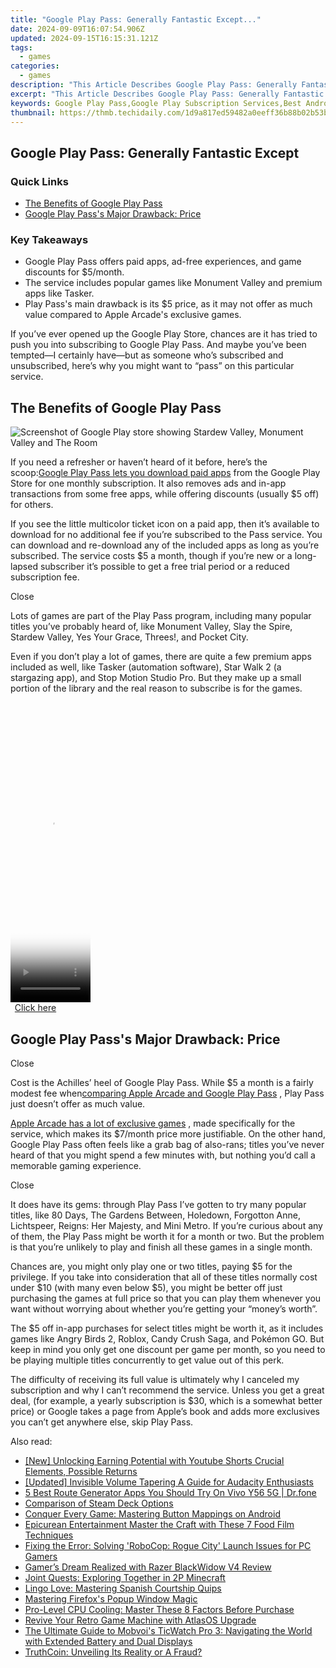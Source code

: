 ```yaml
---
title: "Google Play Pass: Generally Fantastic Except..."
date: 2024-09-09T16:07:54.906Z
updated: 2024-09-15T16:15:31.121Z
tags:
  - games
categories:
  - games
description: "This Article Describes Google Play Pass: Generally Fantastic Except..."
excerpt: "This Article Describes Google Play Pass: Generally Fantastic Except..."
keywords: Google Play Pass,Google Play Subscription Services,Best Android Games on Google Play Pass,User Experience of Google Play Pass,Google Play Pass Review and Analysis,Comparing Google Play Pass to Other Game Libraries,Advantages and Disadvantages of Google Play Pass
thumbnail: https://thmb.techidaily.com/1d9a817ed59482a0eeff36b88b02b53bced3999d961f8420245056a49851ba62.jpg
---
```


## Google Play Pass: Generally Fantastic Except

### Quick Links

* [The Benefits of Google Play Pass](#the-benefits-of-google-play-pass)
* [Google Play Pass's Major Drawback: Price](#google-play-pass-39-s-major-drawback-price)

### Key Takeaways

* Google Play Pass offers paid apps, ad-free experiences, and game discounts for $5/month.
* The service includes popular games like Monument Valley and premium apps like Tasker.
* Play Pass's main drawback is its $5 price, as it may not offer as much value compared to Apple Arcade's exclusive games.

 If you’ve ever opened up the Google Play Store, chances are it has tried to push you into subscribing to Google Play Pass. And maybe you’ve been tempted—I certainly have—but as someone who’s subscribed and unsubscribed, here’s why you might want to “pass” on this particular service.

## The Benefits of Google Play Pass

![Screenshot of Google Play store showing Stardew Valley, Monument Valley and The Room](https://static1.makeuseofimages.com/wordpress/wp-content/uploads/2024/05/screenshot_20240527-152642.png)

 If you need a refresher or haven’t heard of it before, here’s the scoop:[Google Play Pass lets you download paid apps](http://www.makeuseof.com/tag/google-play-pass-apps-games/) from the Google Play Store for one monthly subscription. It also removes ads and in-app transactions from some free apps, while offering discounts (usually $5 off) for others.

 If you see the little multicolor ticket icon on a paid app, then it’s available to download for no additional fee if you’re subscribed to the Pass service. You can download and re-download any of the included apps as long as you’re subscribed. The service costs $5 a month, though if you’re new or a long-lapsed subscriber it’s possible to get a free trial period or a reduced subscription fee.

Close

 Lots of games are part of the Play Pass program, including many popular titles you’ve probably heard of, like Monument Valley, Slay the Spire, Stardew Valley, Yes Your Grace, Threes!, and Pocket City.

 Even if you don’t play a lot of games, there are quite a few premium apps included as well, like Tasker (automation software), Star Walk 2 (a stargazing app), and Stop Motion Studio Pro. But they make up a small portion of the library and the real reason to subscribe is for the games.

<!-- affiliate ads begin -->
<span id="1977020">
					<video width="128" height="480" style="cursor:pointer"
           poster="//a.impactradius-go.com/display-clicktoplayimage/1977020.png"
           onclick="if(!this.playClicked){this.play();this.setAttribute('controls',true);this.playClicked=true;}">
	   <source src="//a.impactradius-go.com/display-ad/22993-1977020">
	   <img src="//a.impactradius-go.com/display-clicktoplayimage/1977020.png" style="border: none; height: 100%; width: 100%; object-fit: contain">
	</video>
	<div style="width:80px;text-align:center"><a href="javascript:window.open(decodeURIComponent('https%3A%2F%2Fhomestyler.sjv.io%2Fc%2F5597632%2F1977020%2F22993'), '_blank');void(0);">Click here</a></div>
</span>
<img height="0" width="0" src="https://imp.pxf.io/i/5597632/1977020/22993" style="position:absolute;visibility:hidden;" border="0" />
<!-- affiliate ads end -->

## Google Play Pass's Major Drawback: Price

Close

 Cost is the Achilles’ heel of Google Play Pass. While $5 a month is a fairly modest fee when[comparing Apple Arcade and Google Play Pass](https://www.makeuseof.com/apple-arcade-vs-google-play-pass/) , Play Pass just doesn’t offer as much value.

[Apple Arcade has a lot of exclusive games](https://www.makeuseof.com/tag/get-started-apple-arcade/) , made specifically for the service, which makes its $7/month price more justifiable. On the other hand, Google Play Pass often feels like a grab bag of also-rans; titles you’ve never heard of that you might spend a few minutes with, but nothing you’d call a memorable gaming experience.

Close

 It does have its gems: through Play Pass I’ve gotten to try many popular titles, like 80 Days, The Gardens Between, Holedown, Forgotton Anne, Lichtspeer, Reigns: Her Majesty, and Mini Metro. If you’re curious about any of them, the Play Pass might be worth it for a month or two. But the problem is that you’re unlikely to play and finish all these games in a single month.

 Chances are, you might only play one or two titles, paying $5 for the privilege. If you take into consideration that all of these titles normally cost under $10 (with many even below $5), you might be better off just purchasing the games at full price so that you can play them whenever you want without worrying about whether you’re getting your “money’s worth”.

 The $5 off in-app purchases for select titles might be worth it, as it includes games like Angry Birds 2, Roblox, Candy Crush Saga, and Pokémon GO. But keep in mind you only get one discount per game per month, so you need to be playing multiple titles concurrently to get value out of this perk.

 The difficulty of receiving its full value is ultimately why I canceled my subscription and why I can’t recommend the service. Unless you get a great deal, (for example, a yearly subscription is $30, which is a somewhat better price) or Google takes a page from Apple’s book and adds more exclusives you can’t get anywhere else, skip Play Pass.

<ins class="adsbygoogle"
     style="display:block"
     data-ad-format="autorelaxed"
     data-ad-client="ca-pub-7571918770474297"
     data-ad-slot="1223367746"></ins>

<ins class="adsbygoogle"
     style="display:block"
     data-ad-client="ca-pub-7571918770474297"
     data-ad-slot="8358498916"
     data-ad-format="auto"
     data-full-width-responsive="true"></ins>

<span class="atpl-alsoreadstyle">Also read:</span>
<div><ul>
<li><a href="https://facebook-video-share.techidaily.com/new-unlocking-earning-potential-with-youtube-shorts-crucial-elements-possible-returns/"><u>[New] Unlocking Earning Potential with Youtube Shorts Crucial Elements, Possible Returns</u></a></li>
<li><a href="https://extra-skills.techidaily.com/updated-invisible-volume-tapering-a-guide-for-audacity-enthusiasts/"><u>[Updated] Invisible Volume Tapering A Guide for Audacity Enthusiasts</u></a></li>
<li><a href="https://location-fake.techidaily.com/5-best-route-generator-apps-you-should-try-on-vivo-y56-5g-drfone-by-drfone-virtual-android/"><u>5 Best Route Generator Apps You Should Try On Vivo Y56 5G | Dr.fone</u></a></li>
<li><a href="https://games-able.techidaily.com/comparison-of-steam-deck-options/"><u>Comparison of Steam Deck Options</u></a></li>
<li><a href="https://games-able.techidaily.com/conquer-every-game-mastering-button-mappings-on-android/"><u>Conquer Every Game: Mastering Button Mappings on Android</u></a></li>
<li><a href="https://extra-hints.techidaily.com/epicurean-entertainment-master-the-craft-with-these-7-food-film-techniques/"><u>Epicurean Entertainment Master the Craft with These 7 Food Film Techniques</u></a></li>
<li><a href="https://win-blog.techidaily.com/fixing-the-error-solving-robocop-rogue-city-launch-issues-for-pc-gamers/"><u>Fixing the Error: Solving 'RoboCop: Rogue City' Launch Issues for PC Gamers</u></a></li>
<li><a href="https://games-able.techidaily.com/gamers-dream-realized-with-razer-blackwidow-v4-review/"><u>Gamer’s Dream Realized with Razer BlackWidow V4 Review</u></a></li>
<li><a href="https://games-able.techidaily.com/joint-quests-exploring-together-in-2p-minecraft/"><u>Joint Quests: Exploring Together in 2P Minecraft</u></a></li>
<li><a href="https://mondly-stories.techidaily.com/lingo-love-mastering-spanish-courtship-quips/"><u>Lingo Love: Mastering Spanish Courtship Quips</u></a></li>
<li><a href="https://extra-tips.techidaily.com/mastering-firefoxs-popup-window-magic/"><u>Mastering Firefox's Popup Window Magic</u></a></li>
<li><a href="https://games-able.techidaily.com/pro-level-cpu-cooling-master-these-8-factors-before-purchase/"><u>Pro-Level CPU Cooling: Master These 8 Factors Before Purchase</u></a></li>
<li><a href="https://games-able.techidaily.com/revive-your-retro-game-machine-with-atlasos-upgrade/"><u>Revive Your Retro Game Machine with AtlasOS Upgrade</u></a></li>
<li><a href="https://buynow-tips.techidaily.com/the-ultimate-guide-to-mobvois-ticwatch-pro-3-navigating-the-world-with-extended-battery-and-dual-displays/"><u>The Ultimate Guide to Mobvoi's TicWatch Pro 3: Navigating the World with Extended Battery and Dual Displays</u></a></li>
<li><a href="https://tech-hub.techidaily.com/truthcoin-unveiling-its-reality-or-a-fraud/"><u>TruthCoin: Unveiling Its Reality or A Fraud?</u></a></li>
</ul></div>

